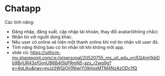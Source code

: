 # Chatapp
Các tính năng: 
-  Đăng nhập, đăng xuất, cập nhập tài khoản, thay đổi avatar(không chắc)
-  Nhắn tin với người dùng khác.
-  Nếu user có online sẽ hiện một thanh online khi mở tin nhắn với user đó.
-  Tính năng thông báo có tin nhắn tới khi không mởi app.
-  slide cũ: https://uithcm-my.sharepoint.com/:p:/g/personal/20520755_ms_uit_edu_vn/EQ4mj1kbDb9BnUR43sfGmjUB6B4t5bPRmN5-azs_r2wq9g?e=4gLIku&nav=eyJzSWQiOjI1NiwiY0lkIjoxMTM4NzAzODc1fQ
